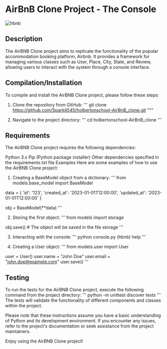 # AirBnB Clone Project - The Console
![hbnb](https://user-images.githubusercontent.com/91517809/176107896-998e3280-f565-4e09-a801-c609984bfed6.png)

## Description
The AirBNB Clone project aims to replicate the functionality of the popular accommodation booking platform, Airbnb. It provides a framework for managing various classes such as User, Place, City, State, and Review, allowing users to interact with the system through a console interface.

## Compilation/Installation
To compile and install the AirBNB Clone project, please follow these steps:

1. Clone the repository from GitHub:
'''
git clone https://github.com/Spark4545/holbertonschool-AirBnB_clone.git
"""

2. Navigate to the project directory:
'''
cd holbertonschool-AirBnB_clone
'''

## Requirements
The AirBNB Clone project requires the following dependencies:

Python 3.x
Pip (Python package installer)
Other dependencies specified in the requirements.txt file
Examples
Here are some examples of how to use the AirBNB Clone project:

1. Creating a BaseModel object from a dictionary:
'''
from models.base_model import BaseModel

data = {
    'id': '123',
    'created_at': '2023-01-01T12:00:00',
    'updated_at': '2023-01-01T12:00:00'
}

obj = BaseModel(**data)
'''

2. Storing the first object:
'''
from models import storage

obj.save()  # The object will be saved in the file storage
'''

3. Interacting with the console:
'''
python console.py
(hbnb) help
'''

4. Creating a User object:
'''
from models.user import User

user = User()
user.name = "John Doe"
user.email = "john.doe@example.com"
user.save()
'''

## Testing
To run the tests for the AirBNB Clone project, execute the following command from the project directory:
'''
python -m unittest discover tests
'''
The tests will validate the functionality of different components and classes within the project.

Please note that these instructions assume you have a basic understanding of Python and its development environment. If you encounter any issues, refer to the project's documentation or seek assistance from the project maintainers.

Enjoy using the AirBNB Clone project!